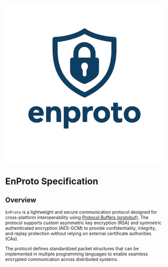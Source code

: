 ![](./resc/logo-transparent.png)

# EnProto Specification

## Overview
`EnProto` is a lightweight and secure communication protocol designed for cross-platform interoperability using [Protocol Buffers (protobuf)](https://developers.google.com/protocol-buffers).
The protocol supports custom asymmetric key encryption (RSA) and symmetric authenticated encryption (AES-GCM) to provide confidentiality, integrity, and replay protection without relying on external certificate authorities (CAs).

The protocol defines standardized packet structures that can be implemented in multiple programming languages to enable seamless encrypted communication across distributed systems.
